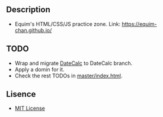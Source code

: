## Description

* Equim's HTML/CSS/JS practice zone. Link: https://equim-chan.github.io/

## TODO

* Wrap and migrate [DateCalc](https://github.com/Equim-chan/DateCalc) to DateCalc branch.
* Apply a domin for it.
* Check the rest TODOs in [master/index.html](https://github.com/Equim-chan/equim-chan.github.io/blob/master/index.html).

## Lisence
* [MIT License](https://github.com/Equim-chan/equim-chan.github.io/blob/master/LICENSE)